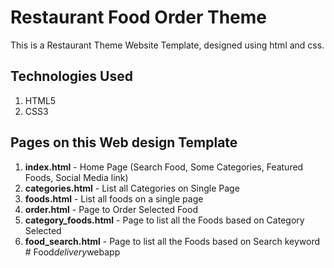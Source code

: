 # Restaurant Food Order Theme
This is a Restaurant Theme Website Template, designed using html and css.

## Technologies Used
1. HTML5
2. CSS3


## Pages on this Web design Template
1. **index.html** - Home Page (Search Food, Some Categories, Featured Foods, Social Media link)
2. **categories.html** - List all Categories on Single Page
3. **foods.html** - List all foods on a single page
4. **order.html** - Page to Order Selected Food
5. **category_foods.html** - Page to list all the Foods based on Category Selected
6. **food_search.html** - Page to list all the Foods based on Search keyword
#   F o o d _ d e l i v e r y _ w e b a p p  
 